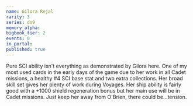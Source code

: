 ```yaml
---
name: Gilora Rejal
rarity: 3
series: ds9
memory_alpha:
bigbook_tier: 2
events: 0
in_portal:
published: true
---
```


Pure SCI ability isn't everything as demonstrated by Gilora here. One of my most used cards in the early days of the game due to her work in all Cadet missions, a healthy #4 SCI base stat and two extra collections. Her broad skill set gives her plenty of work during Voyages. Her ship ability is fairly good with a +1000 shield regeneration bonus but her main use will be in Cadet missions. Just keep her away from O'Brien, there could be...tension.
